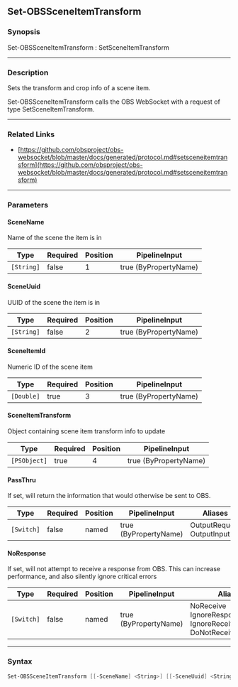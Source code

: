 Set-OBSSceneItemTransform
-------------------------

### Synopsis
Set-OBSSceneItemTransform : SetSceneItemTransform

---

### Description

Sets the transform and crop info of a scene item.

Set-OBSSceneItemTransform calls the OBS WebSocket with a request of type SetSceneItemTransform.

---

### Related Links
* [https://github.com/obsproject/obs-websocket/blob/master/docs/generated/protocol.md#setsceneitemtransform](https://github.com/obsproject/obs-websocket/blob/master/docs/generated/protocol.md#setsceneitemtransform)

---

### Parameters
#### **SceneName**
Name of the scene the item is in

|Type      |Required|Position|PipelineInput        |
|----------|--------|--------|---------------------|
|`[String]`|false   |1       |true (ByPropertyName)|

#### **SceneUuid**
UUID of the scene the item is in

|Type      |Required|Position|PipelineInput        |
|----------|--------|--------|---------------------|
|`[String]`|false   |2       |true (ByPropertyName)|

#### **SceneItemId**
Numeric ID of the scene item

|Type      |Required|Position|PipelineInput        |
|----------|--------|--------|---------------------|
|`[Double]`|true    |3       |true (ByPropertyName)|

#### **SceneItemTransform**
Object containing scene item transform info to update

|Type        |Required|Position|PipelineInput        |
|------------|--------|--------|---------------------|
|`[PSObject]`|true    |4       |true (ByPropertyName)|

#### **PassThru**
If set, will return the information that would otherwise be sent to OBS.

|Type      |Required|Position|PipelineInput        |Aliases                      |
|----------|--------|--------|---------------------|-----------------------------|
|`[Switch]`|false   |named   |true (ByPropertyName)|OutputRequest<br/>OutputInput|

#### **NoResponse**
If set, will not attempt to receive a response from OBS.
This can increase performance, and also silently ignore critical errors

|Type      |Required|Position|PipelineInput        |Aliases                                                                |
|----------|--------|--------|---------------------|-----------------------------------------------------------------------|
|`[Switch]`|false   |named   |true (ByPropertyName)|NoReceive<br/>IgnoreResponse<br/>IgnoreReceive<br/>DoNotReceiveResponse|

---

### Syntax
```PowerShell
Set-OBSSceneItemTransform [[-SceneName] <String>] [[-SceneUuid] <String>] [-SceneItemId] <Double> [-SceneItemTransform] <PSObject> [-PassThru] [-NoResponse] [<CommonParameters>]
```
